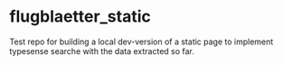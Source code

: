 # flugblaetter_static
Test repo for building a local dev-version of a static page to implement typesense searche with the data extracted so far.
